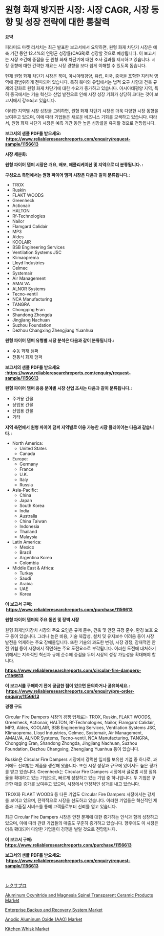 <p><h1>원형 화재 방지판 시장: 시장 CAGR, 시장 동향 및 성장 전략에 대한 통찰력</h1></p><p><strong>요약</strong></p>
<p><p>피라미드 마켓 리서치는 최근 발표한 보고서에서 요약하면, 원형 화재 차단기 시장은 예측 기간 동안 12.4%의 연평균 성장률(CAGR)로 성장할 것으로 예상됩니다. 이 보고서는 시장 조건에 중점을 둔 원형 화재 차단기에 대한 조사 결과를 제시하고 있습니다. 시장 동향에 대한 간략한 개요는 시장 경향을 보다 쉽게 이해할 수 있도록 돕습니다. </p><p>현재 원형 화재 차단기 시장은 북미, 아시아태평양, 유럽, 미국, 중국을 포함한 지리적 영역에 광범위하게 전파되어 있습니다. 특히 북미와 유럽에서는 법적 요구 사항과 건축 규제의 강화로 원형 화재 차단기에 대한 수요가 증가하고 있습니다. 아시아태평양 지역, 특히 중국에서는 기술 혁신과 산업 발전으로 인해 시장 성장 기회가 상당히 크다는 것이 보고서에서 강조되고 있습니다. </p><p>이러한 지역별 시장 성장을 고려하면, 원형 화재 차단기 시장은 더욱 다양한 시장 동향을 보여주고 있으며, 이에 따라 기업들은 새로운 비즈니스 기회를 모색하고 있습니다. 따라서, 원형 화재 차단기 시장은 예측 기간 동안 높은 성장률을 유지할 것으로 전망됩니다.</p></p>
<p><strong>보고서의 샘플 PDF를 받으세요: &nbsp;<a href="https://www.reliableresearchreports.com/enquiry/request-sample/1156613">https://www.reliableresearchreports.com/enquiry/request-sample/1156613</a></strong></p>
<p><strong>시장 세분화:</strong></p>
<p><strong> 원형 파이어 댐퍼 시장은 개요, 배포, 애플리케이션 및 지역으로 더 분류됩니다. :</strong></p>
<p><strong>구성요소 측면에서는 원형 파이어 댐퍼 시장은 다음과 같이 분류됩니다.:</strong></p>
<p><ul><li>TROX</li><li>Ruskin</li><li>FLAKT WOODS</li><li>Greenheck</li><li>Actionair</li><li>HALTON</li><li>Rf-Technologies</li><li>Nailor</li><li>Flamgard Calidair</li><li>MP3</li><li>Aldes</li><li>KOOLAIR</li><li>BSB Engineering Services</li><li>Ventilation Systems JSC</li><li>Klimaoprema</li><li>Lloyd Industries</li><li>Celmec</li><li>Systemair</li><li>Air Management</li><li>AMALVA</li><li>ALNOR Systems</li><li>Tecno-ventil</li><li>NCA Manufacturing</li><li>TANGRA</li><li>Chongqing Eran</li><li>Shandong Zhongda</li><li>Jingjiang Nachuan</li><li>Suzhou Foundation</li><li>Dezhou Changxing
    Zhengjiang Yuanhua</li></ul></p>
<p><strong> 원형 파이어 댐퍼 유형별 시장 분석은 다음과 같이 분류됩니다.:</strong></p>
<p><ul><li>수동 화재 댐퍼</li><li>전동식 화재 댐퍼</li></ul></p>
<p><strong>보고서의 샘플 PDF를 받으세요 :<a href="https://www.reliableresearchreports.com/enquiry/request-sample/1156613">https://www.reliableresearchreports.com/enquiry/request-sample/1156613</a></strong></p>
<p><strong> 원형 파이어 댐퍼 응용 분야별 시장 산업 조사는 다음과 같이 분류됩니다.:</strong></p>
<p><ul><li>주거용 건물</li><li>상업용 건물</li><li>산업용 건물</li><li>기타</li></ul></p>
<p><strong>지역 측면에서 원형 파이어 댐퍼 지역별로 이용 가능한 시장 플레이어는 다음과 같습니다.:</strong></p>
<p><ul>
    <li>
        North America:
        <ul>
            <li>United States</li>
            <li>Canada</li>
        </ul>
    </li>
    <li>
        Europe:
        <ul>
            <li>Germany</li>
            <li>France</li>
            <li>U.K.</li>
            <li>Italy</li>
            <li>Russia</li>
        </ul>
    </li>
    <li>
        Asia-Pacific:
        <ul>
            <li>China</li>
            <li>Japan</li>
            <li>South Korea</li>
            <li>India</li>
            <li>Australia</li>
            <li>China Taiwan</li>
            <li>Indonesia</li>
            <li>Thailand</li>
            <li>Malaysia</li>
        </ul>
    </li>
    <li>
        Latin America:
        <ul>
            <li>Mexico</li>
            <li>Brazil</li>
            <li>Argentina Korea</li>
            <li>Colombia</li>
        </ul>
    </li>
    <li>
        Middle East & Africa:
        <ul>
            <li>Turkey</li>
            <li>Saudi</li>
            <li>Arabia</li>
            <li>UAE</li>
            <li>Korea</li>
        </ul>
    </li>
    </ul></p>
<p><strong>이 보고서 구매: &nbsp;<a href="https://www.reliableresearchreports.com/purchase/1156613">https://www.reliableresearchreports.com/purchase/1156613</a></strong></p>
<p><strong>원형 파이어 댐퍼의 주요 동인 및 장벽 시장</strong></p>
<p><p>원형 화재방지장치 시장의 주요 요인은 규제 준수, 건축 및 안전 규정 준수, 환경 보호 요구 등이 있습니다. 그러나 높은 비용, 기술 복잡성, 설치 및 유지보수 어려움 등이 시장 발전을 억제하는 주요 장애물입니다. 또한 기술의 과도한 변경, 시장 경쟁, 잠재적인 안전 위협 등이 시장에서 직면하는 주요 도전요소로 부각됩니다. 이러한 도전에 대처하기 위해서는 지속적인 혁신과 규제 준수에 중점을 두어 시장의 성장 가능성을 확대해야 합니다.</p></p>
<p><strong><a href="https://www.reliableresearchreports.com/circular-fire-dampers-r1156613">https://www.reliableresearchreports.com/circular-fire-dampers-r1156613</a></strong></p>
<p><strong>이 보고서를 구매하기 전에 궁금한 점이 있으면 문의하거나 공유하세요.: &nbsp;<a href="https://www.reliableresearchreports.com/enquiry/pre-order-enquiry/1156613">https://www.reliableresearchreports.com/enquiry/pre-order-enquiry/1156613</a></strong></p>
<p><strong>경쟁 구도</strong></p>
<p><p>Circular Fire Dampers 시장의 경쟁 업체로는 TROX, Ruskin, FLAKT WOODS, Greenheck, Actionair, HALTON, Rf-Technologies, Nailor, Flamgard Calidair, MP3, Aldes, KOOLAIR, BSB Engineering Services, Ventilation Systems JSC, Klimaoprema, Lloyd Industries, Celmec, Systemair, Air Management, AMALVA, ALNOR Systems, Tecno-ventil, NCA Manufacturing, TANGRA, Chongqing Eran, Shandong Zhongda, Jingjiang Nachuan, Suzhou Foundation, Dezhou Changxing, Zhengjiang Yuanhua 등이 있습니다.</p><p>Ruskin은 Circular Fire Dampers 시장에서 강력한 입지를 보유한 기업 중 하나로, 과거에도 신뢰받는 제품을 생산해 왔습니다. 또한 시장 성장과 규모에 있어서도 높은 평가를 받고 있습니다. Greenheck는 Circular Fire Dampers 시장에서 글로벌 시장 점유율을 확대하고 있는 기업으로, 빠르게 성장하고 있는 기업 중 하나입니다. 두 기업은 꾸준한 매출 증가를 보여주고 있으며, 시장에서 안정적인 성과를 내고 있습니다.</p><p>TROX와 FLAKT WOODS 등 다른 기업도 Circular Fire Dampers 시장에서는 강세를 보이고 있으며, 전략적으로 시장을 선도하고 있습니다. 이러한 기업들은 혁신적인 제품과 고품질 서비스를 통해 고객들로부터 신뢰를 얻고 있습니다.</p><p>최근 Circular Fire Dampers 시장은 안전 문제에 대한 증가하는 인식과 함께 성장하고 있으며, 이에 따라 관련 기업들의 매출도 꾸준히 증가하고 있습니다. 향후에도 이 시장은 더욱 확대되어 다양한 기업들이 경쟁을 벌일 것으로 전망됩니다.</p></p>
<p><strong>이 보고서 구매: &nbsp; <a href="https://www.reliableresearchreports.com/purchase/1156613">https://www.reliableresearchreports.com/purchase/1156613</a></strong></p>
<p><strong>보고서의 샘플 PDF를 받으세요: &nbsp;<a href="https://www.reliableresearchreports.com/enquiry/request-sample/1156613">https://www.reliableresearchreports.com/enquiry/request-sample/1156613</a></strong><strong></strong></p>
<p>&nbsp;</p>
<p><p><a href="https://github.com/zjkmgcs938405/Market-Research-Report-List-2/blob/main/425385762214.md">レクサプロ</a></p><p><a href="https://www.linkedin.com/pulse/aluminum-oxynitride-magnesia-spinel-transparent-ceramic-products-fmkre?trackingId=43FNlf4rO4ffKMmVM7r6DA%3D%3D">Aluminum Oxynitride and Magnesia Spinel Transparent Ceramic Products Market</a></p><p><a href="https://github.com/arionmp/Market-Research-Report-List-3/blob/main/enterprise-backup-and-recovery-system-market.md">Enterprise Backup and Recovery System Market</a></p><p><a href="https://www.linkedin.com/pulse/anodic-aluminum-oxide-aao-market-size-share-amp-trends-nlase?trackingId=JN3DprVgCzcDG6RWzPGNyw%3D%3D">Anodic Aluminum Oxide (AAO) Market</a></p><p><a href="https://issuu.com/reportprime-2/docs/kitchen-whisk-market-size-2030.pptx">Kitchen Whisk Market</a></p></p>